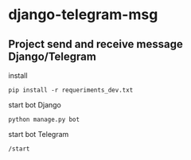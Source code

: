 # django-telegram-msg
Project send and receive message Django/Telegram
---------------------------------------------


install

    pip install -r requeriments_dev.txt


start bot Django

    python manage.py bot

start bot Telegram

    /start